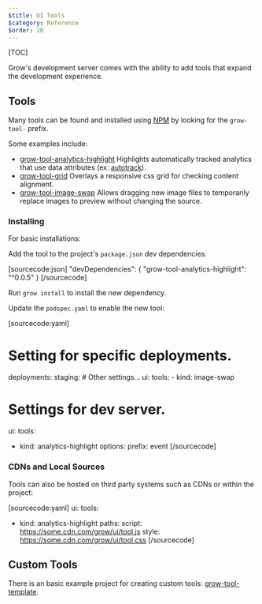 ```yaml
---
$title: UI Tools
$category: Reference
$order: 10
---
```

[TOC]

Grow's development server comes with the ability to add tools that expand the development experience.

## Tools

Many tools can be found and installed using [NPM](https://www.npmjs.com/search?q=grow-tool) by looking for the `grow-tool-` prefix.

Some examples include:

  - [grow-tool-analytics-highlight](https://www.npmjs.com/package/grow-tool-analytics-highlight) Highlights automatically tracked analytics that use data attributes (ex: [autotrack](https://github.com/googleanalytics/autotrack)).
  - [grow-tool-grid](https://www.npmjs.com/package/grow-tool-grid) Overlays a responsive css grid for checking content alignment.
  - [grow-tool-image-swap](https://www.npmjs.com/package/grow-tool-image-swap) Allows dragging new image files to temporarily replace images to preview without changing the source.

### Installing

For basic installations:

Add the tool to the project's `package.json` dev dependencies:

[sourcecode:json]
"devDependencies": {
  "grow-tool-analytics-highlight": "^0.0.5"
}
[/sourcecode]

Run `grow install` to install the new dependency.

Update the `podspec.yaml` to enable the new tool:

[sourcecode:yaml]
# Setting for specific deployments.
deployments:
  staging:
    # Other settings...
    ui:
      tools:
      - kind: image-swap

# Settings for dev server.
ui:
  tools:
  - kind: analytics-highlight
    options:
      prefix: event
[/sourcecode]

### CDNs and Local Sources

Tools can also be hosted on third party systems such as CDNs or within the project:

[sourcecode:yaml]
ui:
  tools:
  - kind: analytics-highlight
    paths:
      script: https://some.cdn.com/grow/ui/tool.js
      style: https://some.cdn.com/grow/ui/tool.css
[/sourcecode]

## Custom Tools

There is an basic example project for creating custom tools:
[grow-tool-template](https://github.com/grow/grow-tool-template).
